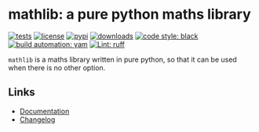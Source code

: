 # mathlib: a pure python maths library

[![tests][test_badge]][test_url]
[![license][licence_badge]][licence_url]
[![pypi][pypi_badge]][pypi_url]
[![downloads][pepy_badge]][pepy_url]
[![code style: black][black_badge]][black_url]
[![build automation: yam][yam_badge]][yam_url]
[![Lint: ruff][ruff_badge]][ruff_url]

`mathlib` is a maths library written in pure python, so that it can be
used when there is no other option.

## Links

-   [Documentation]
-   [Changelog]

[test_badge]: https://github.com/spapanik/mathlib/actions/workflows/tests.yml/badge.svg
[test_url]: https://github.com/spapanik/mathlib/actions/workflows/tests.yml
[licence_badge]:https://img.shields.io/pypi/l/mathlib
[licence_url]: https://github.com/spapanik/mathlib/blob/main/docs/LICENSE.md
[pypi_badge]: https://img.shields.io/pypi/v/mathlib
[pypi_url]: https://pypi.org/project/mathlib
[pepy_badge]: https://pepy.tech/badge/mathlib
[pepy_url]: https://pepy.tech/project/mathlib
[black_badge]: https://img.shields.io/badge/code%20style-black-000000.svg
[black_url]: https://github.com/psf/black
[yam_badge]: https://img.shields.io/badge/build%20automation-yamk-success
[yam_url]: https://github.com/spapanik/yamk
[ruff_badge]: https://img.shields.io/endpoint?url=https://raw.githubusercontent.com/charliermarsh/ruff/main/assets/badge/v1.json
[ruff_url]: https://github.com/charliermarsh/ruff
[Documentation]: https://mathlib.readthedocs.io/en/stable/
[Changelog]: https://github.com/spapanik/mathlib/blob/main/docs/CHANGELOG.md
